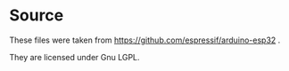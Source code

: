 # Source

These files were taken from https://github.com/espressif/arduino-esp32 .

They are licensed under Gnu LGPL.
